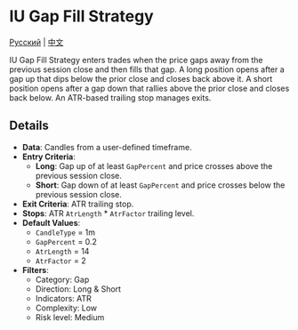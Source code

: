 # IU Gap Fill Strategy
[Русский](README_ru.md) | [中文](README_cn.md)

IU Gap Fill Strategy enters trades when the price gaps away from the previous session close and then fills that gap. A long position opens after a gap up that dips below the prior close and closes back above it. A short position opens after a gap down that rallies above the prior close and closes back below. An ATR-based trailing stop manages exits.

## Details
- **Data**: Candles from a user-defined timeframe.
- **Entry Criteria**:
  - **Long**: Gap up of at least `GapPercent` and price crosses above the previous session close.
  - **Short**: Gap down of at least `GapPercent` and price crosses below the previous session close.
- **Exit Criteria**: ATR trailing stop.
- **Stops**: ATR `AtrLength` * `AtrFactor` trailing level.
- **Default Values**:
  - `CandleType` = 1m
  - `GapPercent` = 0.2
  - `AtrLength` = 14
  - `AtrFactor` = 2
- **Filters**:
  - Category: Gap
  - Direction: Long & Short
  - Indicators: ATR
  - Complexity: Low
  - Risk level: Medium
